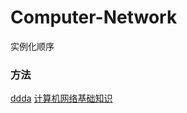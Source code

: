 # Computer-Network
实例化顺序
### 方法
[ddda]()
[计算机网络基础知识](https://www.cnblogs.com/maybe2030/p/4781555.html#_label3)